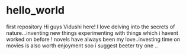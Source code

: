 # hello_world
first repository
Hi guys 
Vidushi here!
I love delving into the secrets of nature...inventing new things 
experimenting with things which i havent worked on before !
novels have always been my love..investing time on movies is also worth enjoyment soo i suggest beeter try one ..
